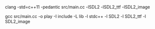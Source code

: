 clang -std=c++11 -pedantic src/main.cc -lSDL2 -lSDL2_ttf -lSDL2_image

gcc src/main.cc -o play -I include -L lib -l stdc++ -l SDL2 -l SDL2_ttf -l SDL2_image
